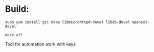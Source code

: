 Build:
=======
`sudo yum install gcc make libmicrohttpd-devel libdb-devel openssl-devel`

`make all`

Tool for automation work with keys

 
